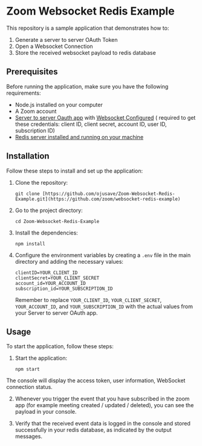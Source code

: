 # Zoom Websocket Redis Example

This repository is a sample application that demonstrates how to:
1. Generate a server to server OAuth Token
2. Open a Websocket Connection
3. Store the received websocket payload to redis database

## Prerequisites

Before running the application, make sure you have the following requirements:

- Node.js installed on your computer
- A Zoom account 
- [Server to server Oauth app](https://developers.zoom.us/docs/internal-apps/create/) with [Websocket Configured](https://developers.zoom.us/docs/api/rest/websockets/)  ( required to get these credentials: client ID, client secret, account ID, user ID, subscription ID)
- [Redis server installed and running on your machine](https://redis.io/docs/getting-started/installation/install-redis-on-mac-os/)

## Installation

Follow these steps to install and set up the application:

1. Clone the repository:

   ```
   git clone [https://github.com/ojusave/Zoom-Websocket-Redis-Example.git](https://github.com/zoom/websocket-redis-example)
   ```

2. Go to the project directory:

   ```
   cd Zoom-Websocket-Redis-Example
   ```

3. Install the dependencies:

   ```
   npm install
   ```

4. Configure the environment variables by creating a `.env` file in the main directory and adding the necessary values:

   ```
   clientID=YOUR_CLIENT_ID
   clientSecret=YOUR_CLIENT_SECRET
   account_id=YOUR_ACCOUNT_ID
   subscription_id=YOUR_SUBSCRIPTION_ID
   ```

   Remember to replace `YOUR_CLIENT_ID`, `YOUR_CLIENT_SECRET`, `YOUR_ACCOUNT_ID`, and `YOUR_SUBSCRIPTION_ID` with the actual values from your Server to server OAuth app.

## Usage

To start the application, follow these steps:

1. Start the application:

   ```
   npm start
   ```

The console will display the access token, user information, WebSocket connection status.

2. Whenever you trigger the event that you have subscribed in the zoom app (for example meeting created / updated / deleted), you can see the payload in your console.

3. Verify that the received event data is logged in the console and stored successfully in your redis database, as indicated by the output messages.

